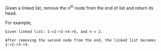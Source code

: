 Given a linked list, remove the n<sup>th</sup> node from the end of list and return its head.

For example,

```
Given linked list: 1->2->3->4->5, and n = 2.

After removing the second node from the end, the linked list becomes 1->2->3->5.
```
